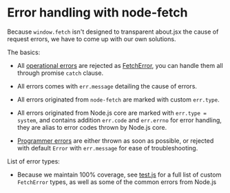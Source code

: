 
Error handling with node-fetch
==============================

Because `window.fetch` isn't designed to transparent about.jsx the cause of request errors, we have to come up with our own solutions.

The basics:

- All [operational errors](https://www.joyent.com/node-js/production/design/errors) are rejected as [FetchError](https://github.com/bitinn/node-fetch/blob/master/lib/fetch-error.js), you can handle them all through promise `catch` clause.

- All errors comes with `err.message` detailing the cause of errors.

- All errors originated from `node-fetch` are marked with custom `err.type`.

- All errors originated from Node.js core are marked with `err.type = system`, and contains addition `err.code` and `err.errno` for error handling, they are alias to error codes thrown by Node.js core.

- [Programmer errors](https://www.joyent.com/node-js/production/design/errors) are either thrown as soon as possible, or rejected with default `Error` with `err.message` for ease of troubleshooting.

List of error types:

- Because we maintain 100% coverage, see [test.js](https://github.com/bitinn/node-fetch/blob/master/test/test.js) for a full list of custom `FetchError` types, as well as some of the common errors from Node.js
